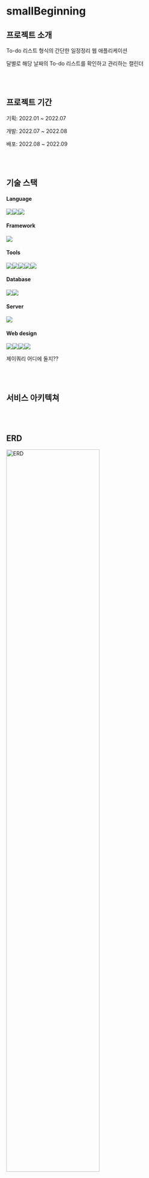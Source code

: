 # smallBeginning
## 프로젝트 소개
<p>To-do 리스트 형식의 간단한 일정정리 웹 애플리케이션</p>
<p>달별로 해당 날짜의 To-do 리스트를 확인하고 관리하는 캘린더</p>

<br>
<br>

## 프로젝트 기간
<p>기획: 2022.01 ~ 2022.07</p>
<p>개발: 2022.07 ~ 2022.08</p>
<p>배포: 2022.08 ~ 2022.09</p>

<br>
<br>

## 기술 스택
#### Language  
<img src="https://img.shields.io/badge/java-007396?style=for-the-badge&logo=java&logoColor=white"><img src="https://img.shields.io/badge/linux-FCC624?style=for-the-badge&logo=linux&logoColor=black"><img src="https://img.shields.io/badge/javascript-F7DF1E?style=for-the-badge&logo=javascript&logoColor=black">

#### Framework
<img src="https://img.shields.io/badge/springboot-6DB33F?style=for-the-badge&logo=springboot&logoColor=white">

#### Tools
<img src="https://img.shields.io/badge/Gradle-000000?style=for-the-badge&logo=Gradle&logoColor=white"/><img src="https://img.shields.io/badge/github-181717?style=for-the-badge&logo=github&logoColor=white"><img src="https://img.shields.io/badge/git-F05032?style=for-the-badge&logo=git&logoColor=white"><img src="https://img.shields.io/badge/intellij-000000?style=for-the-badge&logo=IntelliJ IDEA&logoColor=white"/><img src="https://img.shields.io/badge/Miro-050038?style=for-the-badge&logo=Miro&logoColor=white"/>


#### Database
<img src="https://img.shields.io/badge/mysql-4479A1?style=for-the-badge&logo=mysql&logoColor=white"><img src="https://img.shields.io/badge/Amazon RDS-527FFF?style=for-the-badge&logo=Amazon RDS&logoColor=white">

#### Server
<img src="https://img.shields.io/badge/Amazon EC2-FF9900?style=for-the-badge&logo=Amazon EC2&logoColor=white"/>

#### Web design
<img src="https://img.shields.io/badge/html5-E34F26?style=for-the-badge&logo=html5&logoColor=white"><img src="https://img.shields.io/badge/css-1572B6?style=for-the-badge&logo=css3&logoColor=white"><img src="https://img.shields.io/badge/bootstrap-7952B3?style=for-the-badge&logo=bootstrap&logoColor=white"><img src="https://img.shields.io/badge/jquery-0769AD?style=for-the-badge&logo=jquery&logoColor=white">

제이쿼리 어디에 둘지??

<br>
<br>

## 서비스 아키텍쳐


<br>
<br>

## ERD
<img src="https://img1.daumcdn.net/thumb/R1280x0/?scode=mtistory2&fname=https%3A%2F%2Fblog.kakaocdn.net%2Fdn%2FbvZn59%2FbtrL22Zgxwb%2FnqI5yoMQ31ENmjxjvy8k1k%2Fimg.png" width="70%" height="70%" title="ERD" alt="ERD"></img>


<br>
<br>

## 주요 기능
### (1) 회원가입/로그인
![](https://velog.velcdn.com/images/kiiim/post/fa44a42d-3f07-43df-8a89-f030360a6044/image.gif)  

<br>

- 아이디, 비밀번호, 닉네임, 이메일을 입력 뒤 회원가입  
- 회원가입이 완료되면 자동으로 login 페이지로 이동  
- 아이디와 비밀번호가 DB에 저장된 회원정보와 일치하면 세션 생성 뒤 calendar 페이지로 이동
- calendar 페이지 내에서 상단의 로그아웃 버튼으로 로그아웃을 할 수 있음

<br>

### (2) To-do CRUD
![](https://velog.velcdn.com/images/kiiim/post/6e5d45ce-4f46-4e93-b1ac-d63731d6a2c6/image.gif)  

로그인 후에 캘린더 페이지에서 To-do를 조회, 생성, 수정, 삭제가 가능함  

<br>

- 회원별 To-do를 조회할 때 회원이 직접 지정한 To-do 색상이 적용된 상태에서 조회
- To-do에 대한 내용, 해당 날짜, 색상을 지정한 뒤 input 버튼을 누르면 To-do 생성
- 생성이 된 To-do는 해당 날짜가 우측 달력에서 선택되면 달력과 좌측 input 버튼 밑에서 확인 가능
- 좌측에서 edit 버튼을 클릭한 뒤 색상, 내용를 변경 뒤 submit을 클릭하면 수정이 완료
- status 숫자를 클릭하면 상태가 변경됨
- status가 변경될 시 우측 캘린더에서 완료 표시로 취소선이 그어지고 폰트 색상이 변경됨
- 좌측 delete 클릭 시 해당 To-do 삭제
- To-do 생성 및 삭제의 경우 ajax를 통한 비동기 방식으로 진행
- To-do 수정의 경우 페이지가 새로고침되며 변경된 내용을 확인할 수 있음

<br>
<br>

## 트러블슈팅
#### (1) Java version issue
https://github.com/allogrooming/allogrooming.github.io/blob/master/_posts/2022-01-02-Issue.md

#### (2) Mybatis connection
https://github.com/allogrooming/allogrooming.github.io/blob/master/_posts/2022-01-07-smallBeginJava11Fourth.md

#### (3) ajax 데이터 받아올때 select 태그 공란 필요
https://github.com/allogrooming/allogrooming.github.io/blob/master/_posts/2022-02-03-ajaxForm.md

#### (4) constructor error (DTO)
https://github.com/allogrooming/allogrooming.github.io/blob/master/_posts/2022-02-03-ajaxForm.md

#### (5) whitelabel error page
https://github.com/allogrooming/allogrooming.github.io/blob/master/_posts/2022-02-09-view.md

#### (6) Spring EI Error (TypeError)
https://github.com/allogrooming/allogrooming.github.io/blob/master/_posts/2022-02-14-SpringElError.md

#### (7) Java bean 생성 에러
https://github.com/allogrooming/allogrooming.github.io/blob/master/_posts/2022-03-16-javabean.md

#### (8) isEmpty()
https://github.com/allogrooming/allogrooming.github.io/blob/master/_posts/2022-03-18-calendarProcess.md

<br>
<br>

## 4. 개선점(보완할점?)
#### (1) Objective - Initiative - Result 응용
상당수의 IT 기업에서 성과를 측정할 때 사용하는 OKR을 차용한 장기 목표 달성 기능을 추가  
기획 단계에서 논의를 했고 DB 구조까지 기획했으나 가장 먼저 기초적인 기능을 먼저 구현하는데 집중  

<br>

#### (2) 페이지 레이아웃 정비
footer 추가, 여백 설정 등 
